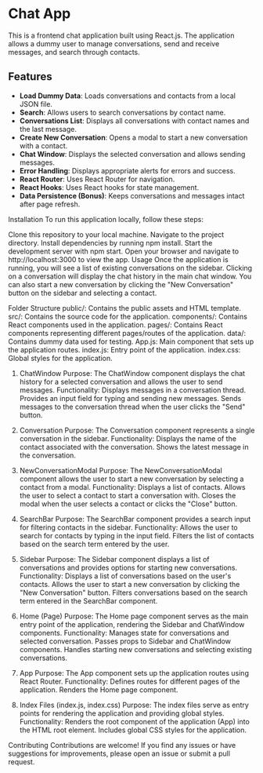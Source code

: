 # Chat App
This is a frontend chat application built using React.js. The application allows a dummy user to manage conversations, send and receive messages, and search through contacts.

## Features
- **Load Dummy Data**: Loads conversations and contacts from a local JSON file.
- **Search**: Allows users to search conversations by contact name.
- **Conversations List**: Displays all conversations with contact names and the last message.
- **Create New Conversation**: Opens a modal to start a new conversation with a contact.
- **Chat Window**: Displays the selected conversation and allows sending messages.
- **Error Handling**: Displays appropriate alerts for errors and success.
- **React Router**: Uses React Router for navigation.
- **React Hooks**: Uses React hooks for state management.
- **Data Persistence (Bonus)**: Keeps conversations and messages intact after page refresh.


Installation
To run this application locally, follow these steps:

Clone this repository to your local machine.
Navigate to the project directory.
Install dependencies by running npm install.
Start the development server with npm start.
Open your browser and navigate to http://localhost:3000 to view the app.
Usage
Once the application is running, you will see a list of existing conversations on the sidebar. Clicking on a conversation will display the chat history in the main chat window. You can also start a new conversation by clicking the "New Conversation" button on the sidebar and selecting a contact.

Folder Structure
public/: Contains the public assets and HTML template.
src/: Contains the source code for the application.
components/: Contains React components used in the application.
pages/: Contains React components representing different pages/routes of the application.
data/: Contains dummy data used for testing.
App.js: Main component that sets up the application routes.
index.js: Entry point of the application.
index.css: Global styles for the application.

1. ChatWindow
Purpose: The ChatWindow component displays the chat history for a selected conversation and allows the user to send messages.
Functionality:
Displays messages in a conversation thread.
Provides an input field for typing and sending new messages.
Sends messages to the conversation thread when the user clicks the "Send" button.

2. Conversation
Purpose: The Conversation component represents a single conversation in the sidebar.
Functionality:
Displays the name of the contact associated with the conversation.
Shows the latest message in the conversation.

3. NewConversationModal
Purpose: The NewConversationModal component allows the user to start a new conversation by selecting a contact from a modal.
Functionality:
Displays a list of contacts.
Allows the user to select a contact to start a conversation with.
Closes the modal when the user selects a contact or clicks the "Close" button.

4. SearchBar
Purpose: The SearchBar component provides a search input for filtering contacts in the sidebar.
Functionality:
Allows the user to search for contacts by typing in the input field.
Filters the list of contacts based on the search term entered by the user.

5. Sidebar
Purpose: The Sidebar component displays a list of conversations and provides options for starting new conversations.
Functionality:
Displays a list of conversations based on the user's contacts.
Allows the user to start a new conversation by clicking the "New Conversation" button.
Filters conversations based on the search term entered in the SearchBar component.

6. Home (Page)
Purpose: The Home page component serves as the main entry point of the application, rendering the Sidebar and ChatWindow components.
Functionality:
Manages state for conversations and selected conversation.
Passes props to Sidebar and ChatWindow components.
Handles starting new conversations and selecting existing conversations.

7. App
Purpose: The App component sets up the application routes using React Router.
Functionality:
Defines routes for different pages of the application.
Renders the Home page component.

8. Index Files (index.js, index.css)
Purpose: The index files serve as entry points for rendering the application and providing global styles.
Functionality:
Renders the root component of the application (App) into the HTML root element.
Includes global CSS styles for the application.

Contributing
Contributions are welcome! If you find any issues or have suggestions for improvements, please open an issue or submit a pull request.